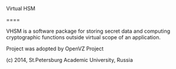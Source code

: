 Virtual HSM

====

VHSM is a software package for storing secret data and computing cryptographic functions outside virtual scope of an application.

Project was adopted by OpenVZ Project 

(c) 2014, St.Petersburg Academic University, Russia

